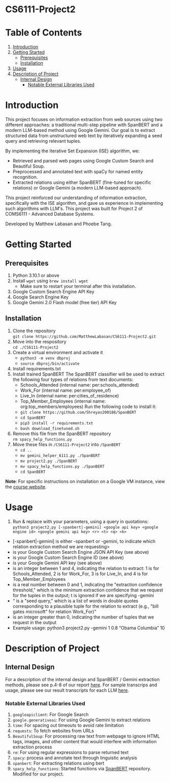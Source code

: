 # CS6111-Project2
# Table of Contents
1. [Introduction](#introduction)
2. [Getting Started](#getting-started)
    - [Prerequisites](#prerequisits)
    - [Installation](#installation)
3. [Usage](#usage)
4. [Description of Project](#description-of-project)
    - [Internal Design](#internal-design)
        - [Notable External Libraries Used](#notable-external-libraries-used)

# Introduction
This project focuses on information extraction from web sources using two different approaches: a traditional multi-step pipeline with SpanBERT and a modern LLM-based method using Google Gemini. Our goal is to extract structured data from unstructured web text by iteratively expanding a seed query and retrieving relevant tuples.

By implementing the Iterative Set Expansion (ISE) algorithm, we:
- Retrieved and parsed web pages using Google Custom Search and Beautiful Soup.
- Preprocessed and annotated text with spaCy for named entity recognition.
- Extracted relations using either SpanBERT (fine-tuned for specific relations) or Google Gemini (a modern LLM-based approach).

This project reinforced our understanding of information extraction, specifically with the ISE algorithm, and gave us experience in implementing such algorithms with LLM's. This project was built for Project 2 of COMS6111 - Advanced Database Systems.

Developed by Matthew Labasan and Phoebe Tang.

# Getting Started
## Prerequisites
1. Python 3.10.1 or above
2. Install `wget` using `brew install wget`
    - Make sure to restart your terminal after this installation.
3. Google Custom Search Engine API Key
4. Google Search Engine Key
5. Google Gemini 2.0 Flash model (free tier) API Key

## Installation
1. Clone the repository  
  `git clone https://github.com/MatthewLabasan/CS6111-Project2.git`  
2. Move into the respository  
  `cd ./CS6111-Project2`  
3. Create a virtual environment and activate it  
    - `python3 -m venv dbproj`  
    - `source dbproj/bin/activate`  
4. Install requirements.txt
5. Install trained SpanBERT
  The SpanBERT classifier will be used to extract the following four types of relations from text documents:
    - Schools_Attended (internal name: per:schools_attended)
    - Work_For (internal name: per:employee_of)
    - Live_In (internal name: per:cities_of_residence)
    - Top_Member_Employees (internal name: org:top_members/employees)
  Run the following code to install it:  
    - `git clone https://github.com/Shreyas200188/SpanBERT`  
    - `cd SpanBERT`  
    - `pip3 install -r requirements.txt`  
    - `bash download_finetuned.sh`  
6. Remove this file from the SpanBERT repository  
  `rm spacy_help_functions.py`
7. Move these files in `/CS6111-Project2` into `/SpanBERT`  
    - `cd ..`  
    - `mv gemini_helper_6111.py ./SpanBERT`  
    - `mv project2.py ./SpanBERT`  
    - `mv spacy_help_functions.py ./SpanBERT`  
    - `cd SpanBERT`  

__Note__: For specific instructions on installation on a Google VM instance, view the [course website](https://www.cs.columbia.edu/~gravano/cs6111/Proj2/).

# Usage
1. Run & replace with your parameters, using a query in quotations: 
 `python3 project2.py [-spanbert|-gemini] <google api key> <google engine id> <google gemini api key> <r> <t> <q> <k>`
  - [-spanbert|-gemini] is either -spanbert or -gemini, to indicate which relation extraction method we are requesting>
  - <google api key> is your Google Custom Search Engine JSON API Key (see above)
  - <google engine id> is your Google Custom Search Engine ID (see above)
  - <google gemini api key> is your Google Gemini API key (see above)
  - <r> is an integer between 1 and 4, indicating the relation to extract: 1 is for Schools_Attended, 2 is for Work_For, 3 is for Live_In, and 4 is for Top_Member_Employees
  - <t> is a real number between 0 and 1, indicating the "extraction confidence threshold," which is the minimum extraction confidence that we request for the tuples in the output; t is ignored if we are specifying -gemini
  - <q> is a "seed query," which is a list of words in double quotes corresponding to a plausible tuple for the relation to extract (e.g., "bill gates microsoft" for relation Work_For)
  - <k> is an integer greater than 0, indicating the number of tuples that we request in the output
  - Example usage: python3 project2.py -gemini <google api key> <google engine id> <google gemini api key> 1 0.8 “Obama Columbia” 10

# Description of Project
## Internal Design
For a description of the internal design and SpanBERT / Gemini extraction methods, please see p.4-8 of our report [here](./transcripts/Project2_Report.pdf).
For sample transcrips and usage, please see our result transcripts for each LLM [here](./transcripts).

### Notable External Libraries Used
1. `googleapiclient`: For Google Search
2. `google.generativeai`: For using Google Gemini to extract relations
3. `time`: For spacing out timeouts to avoid rate limitation
4. `requests`: To fetch websites from URLs 
5. `BeautifulSoup`: For processing raw text from webpage to ignore HTML tags, images, and other content that would interfere with information extraction process
6. `re`: For using regular expressions to parse returned text
7. `spacy`: process and annotate text through linguistic analysis
8. `spanbert`: For extracting relations using bert
9. `spacy_help_functions`: Started functions via [SpanBERT](https://github.com/Shreyas200188/SpanBERT) repository. Modified for our project.
